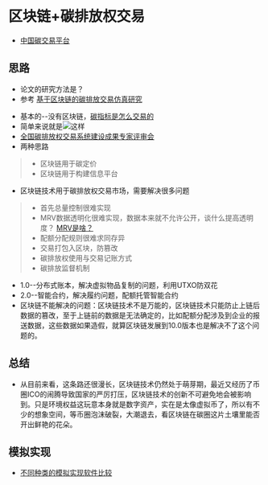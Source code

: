 # 区块链+碳排放权交易
* [中国碳交易平台](http://www.tanjiaoyi.org.cn/)
## 思路
+ 论文的研究方法是？
+ 参考 [基于区块链的碳排放交易仿真研究](https://kns.cnki.net/KCMS/detail/detail.aspx?dbcode=CMFD&dbname=CMFD202001&filename=1019928102.nh&v=MDA5NTVrVzd6TlZGMjZGN3E2RnRETXJaRWJQSVI4ZVgxTHV4WVM3RGgxVDNxVHJXTTFGckNVUjdxZll1WnBGeXY=)
* 基本的--没有区块链，[碳指标是怎么交易的](http://www.tanpaifang.com/qukuailian/2018/032361646_2.html)
* 简单来说就是![这样](http://www.tanpaifang.com/uploads/allimg/180323/1-1P323234033311.jpg)
* [全国碳排放权交易系统建设成果专家评审会](http://www.tanjiaoyi.com/article-31114-1.html)
* 两种思路
> * 区块链用于碳定价
> * 区块链用于构建信息平台
* 区块链技术用于碳排放权交易市场，需要解决很多问题
> * 首先总量控制很难实现
> * MRV数据透明化很难实现，数据本来就不允许公开，谈什么提高透明度？  [MRV是啥？](http://www.tanpaifang.com/tanguwen/2019/1022/65969.html)
> * 配额分配规则很难求同存异
> * 交易打包入区块，防篡改
> * 碳排放权使用与交易记账方式
> * 碳排放监督机制
* 1.0--分布式账本，解决虚拟物品复制的问题，利用UTXO防双花
* 2.0--智能合约，解决履约问题，配额托管智能合约
* 区块链不能解决的问题：区块链技术不是万能的，区块链技术只能防止上链后数据的篡改，至于上链前的数据是无法确定的，比如配额分配涉及到企业的报送数据，这些数据如果造假，就算区块链发展到10.0版本也是解决不了这个问题的。
 
## 总结
+ 从目前来看，这条路还很漫长，区块链技术仍然处于萌芽期，最近又经历了币圈ICO的闹腾导致国家的严厉打压，区块链技术的创新不可避免地会被影响到。只是环境权益这玩意本身就是数字资产，实在是太像虚拟币了，所以有不少的想象空间，等币圈泡沫破裂，大潮退去，看区块链在碳圈这片土壤里能否开出鲜艳的花朵。


## 模拟实现
+ [不同种类的模拟实现软件比较](https://wenku.baidu.com/view/0555830d763231126edb11a5.html)
